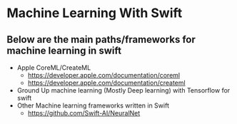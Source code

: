 # Machine Learning With Swift


## Below are the main paths/frameworks for machine learning in swift

- Apple CoreML/CreateML 
	- https://developer.apple.com/documentation/coreml
	- https://developer.apple.com/documentation/createml
- Ground Up machine learning (Mostly Deep learning) with Tensorflow for swift
- Other Machine learning frameworks written in Swift 
	- https://github.com/Swift-AI/NeuralNet


